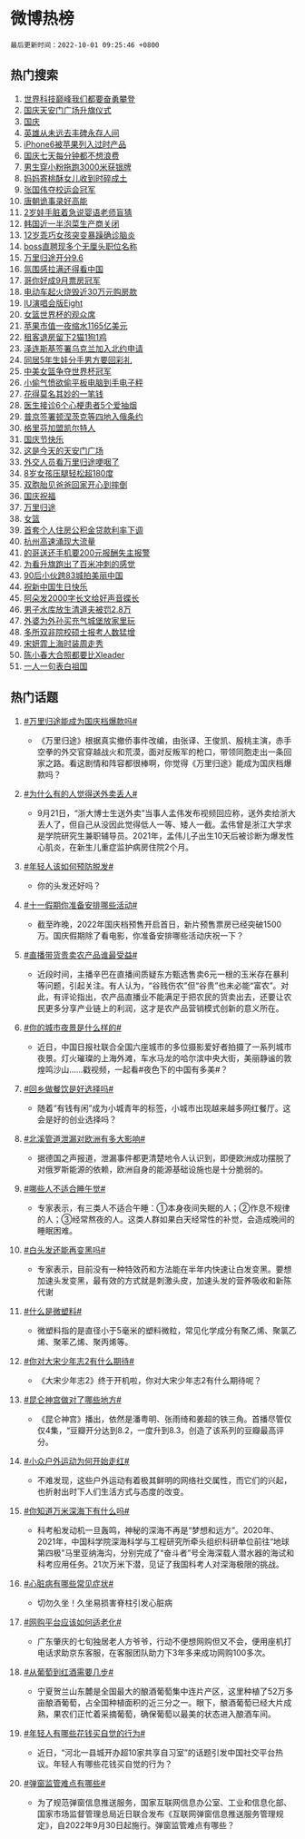 # 微博热榜

`最后更新时间：2022-10-01 09:25:46 +0800`

## 热门搜索

1. [世界科技巅峰我们都要奋勇攀登](https://m.weibo.cn/search?containerid=100103type%3D1%26t%3D10%26q%3D%23%E4%B8%96%E7%95%8C%E7%A7%91%E6%8A%80%E5%B7%85%E5%B3%B0%E6%88%91%E4%BB%AC%E9%83%BD%E8%A6%81%E5%A5%8B%E5%8B%87%E6%94%80%E7%99%BB%23&stream_entry_id=51&isnewpage=1&extparam=seat%3D1%26filter_type%3Drealtimehot%26pos%3D0%26cate%3D10103%26dgr%3D0%26c_type%3D51%26display_time%3D1664587544%26pre_seqid%3D166458754493702271627&luicode=10000011&lfid=106003type%253D25%2526t%253D3%2526disable_hot%253D1%2526filter_type%253Drealtimehot)
1. [国庆天安门广场升旗仪式](https://m.weibo.cn/search?containerid=100103type%3D1%26t%3D10%26q%3D%23%E5%9B%BD%E5%BA%86%E5%A4%A9%E5%AE%89%E9%97%A8%E5%B9%BF%E5%9C%BA%E5%8D%87%E6%97%97%E4%BB%AA%E5%BC%8F%23&stream_entry_id=31&isnewpage=1&extparam=seat%3D1%26filter_type%3Drealtimehot%26c_type%3D31%26cate%3D0%26flag%3D16%26band_rank%3D1%26dgr%3D0%26pos%3D0%26q%3D%2523%25E5%259B%25BD%25E5%25BA%2586%25E5%25A4%25A9%25E5%25AE%2589%25E9%2597%25A8%25E5%25B9%25BF%25E5%259C%25BA%25E5%258D%2587%25E6%2597%2597%25E4%25BB%25AA%25E5%25BC%258F%2523%26realpos%3D1%26lcate%3D5001%26display_time%3D1664587544%26pre_seqid%3D166458754493702271627&luicode=10000011&lfid=106003type%253D25%2526t%253D3%2526disable_hot%253D1%2526filter_type%253Drealtimehot)
1. [国庆](https://m.weibo.cn/search?containerid=100103type%3D1%26t%3D10%26q%3D%23%E5%9B%BD%E5%BA%86%23&stream_entry_id=31&isnewpage=1&extparam=seat%3D1%26filter_type%3Drealtimehot%26c_type%3D31%26cate%3D0%26flag%3D16%26band_rank%3D2%26dgr%3D0%26pos%3D1%26q%3D%2523%25E5%259B%25BD%25E5%25BA%2586%2523%26realpos%3D2%26lcate%3D5001%26display_time%3D1664587544%26pre_seqid%3D166458754493702271627&luicode=10000011&lfid=106003type%253D25%2526t%253D3%2526disable_hot%253D1%2526filter_type%253Drealtimehot)
1. [英雄从未远去丰碑永存人间](https://m.weibo.cn/search?containerid=100103type%3D1%26t%3D10%26q%3D%23%E8%8B%B1%E9%9B%84%E4%BB%8E%E6%9C%AA%E8%BF%9C%E5%8E%BB%E4%B8%B0%E7%A2%91%E6%B0%B8%E5%AD%98%E4%BA%BA%E9%97%B4%23&stream_entry_id=31&isnewpage=1&extparam=seat%3D1%26filter_type%3Drealtimehot%26c_type%3D31%26cate%3D0%26flag%3D0%26band_rank%3D3%26dgr%3D0%26pos%3D2%26q%3D%2523%25E8%258B%25B1%25E9%259B%2584%25E4%25BB%258E%25E6%259C%25AA%25E8%25BF%259C%25E5%258E%25BB%25E4%25B8%25B0%25E7%25A2%2591%25E6%25B0%25B8%25E5%25AD%2598%25E4%25BA%25BA%25E9%2597%25B4%2523%26realpos%3D3%26lcate%3D5001%26display_time%3D1664587544%26pre_seqid%3D166458754493702271627&luicode=10000011&lfid=106003type%253D25%2526t%253D3%2526disable_hot%253D1%2526filter_type%253Drealtimehot)
1. [iPhone6被苹果列入过时产品](https://m.weibo.cn/search?containerid=100103type%3D1%26t%3D10%26q%3D%23iPhone6%E8%A2%AB%E8%8B%B9%E6%9E%9C%E5%88%97%E5%85%A5%E8%BF%87%E6%97%B6%E4%BA%A7%E5%93%81%23&stream_entry_id=31&isnewpage=1&extparam=seat%3D1%26filter_type%3Drealtimehot%26c_type%3D31%26cate%3D0%26flag%3D1%26band_rank%3D4%26dgr%3D0%26pos%3D3%26q%3D%2523iPhone6%25E8%25A2%25AB%25E8%258B%25B9%25E6%259E%259C%25E5%2588%2597%25E5%2585%25A5%25E8%25BF%2587%25E6%2597%25B6%25E4%25BA%25A7%25E5%2593%2581%2523%26realpos%3D4%26lcate%3D5001%26display_time%3D1664587544%26pre_seqid%3D166458754493702271627&luicode=10000011&lfid=106003type%253D25%2526t%253D3%2526disable_hot%253D1%2526filter_type%253Drealtimehot)
1. [国庆七天每分钟都不想浪费](https://m.weibo.cn/search?containerid=100103type%3D1%26t%3D10%26q%3D%23%E5%9B%BD%E5%BA%86%E4%B8%83%E5%A4%A9%E6%AF%8F%E5%88%86%E9%92%9F%E9%83%BD%E4%B8%8D%E6%83%B3%E6%B5%AA%E8%B4%B9%23&stream_entry_id=31&isnewpage=1&extparam=seat%3D1%26filter_type%3Drealtimehot%26c_type%3D31%26cate%3D0%26flag%3D2%26band_rank%3D5%26dgr%3D0%26pos%3D4%26q%3D%2523%25E5%259B%25BD%25E5%25BA%2586%25E4%25B8%2583%25E5%25A4%25A9%25E6%25AF%258F%25E5%2588%2586%25E9%2592%259F%25E9%2583%25BD%25E4%25B8%258D%25E6%2583%25B3%25E6%25B5%25AA%25E8%25B4%25B9%2523%26realpos%3D5%26lcate%3D5001%26display_time%3D1664587544%26pre_seqid%3D166458754493702271627&luicode=10000011&lfid=106003type%253D25%2526t%253D3%2526disable_hot%253D1%2526filter_type%253Drealtimehot)
1. [男生穿小粉拖跑3000米获银牌](https://m.weibo.cn/search?containerid=100103type%3D1%26t%3D10%26q%3D%23%E7%94%B7%E7%94%9F%E7%A9%BF%E5%B0%8F%E7%B2%89%E6%8B%96%E8%B7%913000%E7%B1%B3%E8%8E%B7%E9%93%B6%E7%89%8C%23&stream_entry_id=31&isnewpage=1&extparam=seat%3D1%26filter_type%3Drealtimehot%26c_type%3D31%26cate%3D0%26flag%3D1%26band_rank%3D6%26dgr%3D0%26pos%3D5%26q%3D%2523%25E7%2594%25B7%25E7%2594%259F%25E7%25A9%25BF%25E5%25B0%258F%25E7%25B2%2589%25E6%258B%2596%25E8%25B7%25913000%25E7%25B1%25B3%25E8%258E%25B7%25E9%2593%25B6%25E7%2589%258C%2523%26realpos%3D6%26lcate%3D5001%26display_time%3D1664587544%26pre_seqid%3D166458754493702271627&luicode=10000011&lfid=106003type%253D25%2526t%253D3%2526disable_hot%253D1%2526filter_type%253Drealtimehot)
1. [妈妈寄桃酥女儿收到时碎成土](https://m.weibo.cn/search?containerid=100103type%3D1%26t%3D10%26q%3D%23%E5%A6%88%E5%A6%88%E5%AF%84%E6%A1%83%E9%85%A5%E5%A5%B3%E5%84%BF%E6%94%B6%E5%88%B0%E6%97%B6%E7%A2%8E%E6%88%90%E5%9C%9F%23&stream_entry_id=31&isnewpage=1&extparam=seat%3D1%26filter_type%3Drealtimehot%26c_type%3D31%26cate%3D0%26flag%3D0%26band_rank%3D7%26dgr%3D0%26pos%3D6%26q%3D%2523%25E5%25A6%2588%25E5%25A6%2588%25E5%25AF%2584%25E6%25A1%2583%25E9%2585%25A5%25E5%25A5%25B3%25E5%2584%25BF%25E6%2594%25B6%25E5%2588%25B0%25E6%2597%25B6%25E7%25A2%258E%25E6%2588%2590%25E5%259C%259F%2523%26realpos%3D7%26lcate%3D5001%26display_time%3D1664587544%26pre_seqid%3D166458754493702271627&luicode=10000011&lfid=106003type%253D25%2526t%253D3%2526disable_hot%253D1%2526filter_type%253Drealtimehot)
1. [张国伟夺校运会冠军](https://m.weibo.cn/search?containerid=100103type%3D1%26t%3D10%26q%3D%23%E5%BC%A0%E5%9B%BD%E4%BC%9F%E5%A4%BA%E6%A0%A1%E8%BF%90%E4%BC%9A%E5%86%A0%E5%86%9B%23&stream_entry_id=31&isnewpage=1&extparam=seat%3D1%26filter_type%3Drealtimehot%26c_type%3D31%26cate%3D0%26flag%3D0%26band_rank%3D8%26dgr%3D0%26pos%3D7%26q%3D%2523%25E5%25BC%25A0%25E5%259B%25BD%25E4%25BC%259F%25E5%25A4%25BA%25E6%25A0%25A1%25E8%25BF%2590%25E4%25BC%259A%25E5%2586%25A0%25E5%2586%259B%2523%26realpos%3D8%26lcate%3D5001%26display_time%3D1664587544%26pre_seqid%3D166458754493702271627&luicode=10000011&lfid=106003type%253D25%2526t%253D3%2526disable_hot%253D1%2526filter_type%253Drealtimehot)
1. [唐朝诡事录好高能](https://m.weibo.cn/search?containerid=100103type%3D1%26t%3D10%26q%3D%23%E5%94%90%E6%9C%9D%E8%AF%A1%E4%BA%8B%E5%BD%95%E5%A5%BD%E9%AB%98%E8%83%BD%23&stream_entry_id=31&isnewpage=1&extparam=seat%3D1%26filter_type%3Drealtimehot%26c_type%3D31%26cate%3D0%26flag%3D0%26band_rank%3D9%26dgr%3D0%26pos%3D8%26q%3D%2523%25E5%2594%2590%25E6%259C%259D%25E8%25AF%25A1%25E4%25BA%258B%25E5%25BD%2595%25E5%25A5%25BD%25E9%25AB%2598%25E8%2583%25BD%2523%26realpos%3D9%26lcate%3D5001%26display_time%3D1664587544%26pre_seqid%3D166458754493702271627&luicode=10000011&lfid=106003type%253D25%2526t%253D3%2526disable_hot%253D1%2526filter_type%253Drealtimehot)
1. [2岁娃手脏着急说婴语老师盲猜](https://m.weibo.cn/search?containerid=100103type%3D1%26t%3D10%26q%3D%232%E5%B2%81%E5%A8%83%E6%89%8B%E8%84%8F%E7%9D%80%E6%80%A5%E8%AF%B4%E5%A9%B4%E8%AF%AD%E8%80%81%E5%B8%88%E7%9B%B2%E7%8C%9C%23&stream_entry_id=31&isnewpage=1&extparam=seat%3D1%26filter_type%3Drealtimehot%26c_type%3D31%26cate%3D0%26flag%3D0%26band_rank%3D10%26dgr%3D0%26pos%3D9%26q%3D%25232%25E5%25B2%2581%25E5%25A8%2583%25E6%2589%258B%25E8%2584%258F%25E7%259D%2580%25E6%2580%25A5%25E8%25AF%25B4%25E5%25A9%25B4%25E8%25AF%25AD%25E8%2580%2581%25E5%25B8%2588%25E7%259B%25B2%25E7%258C%259C%2523%26realpos%3D10%26lcate%3D5001%26display_time%3D1664587544%26pre_seqid%3D166458754493702271627&luicode=10000011&lfid=106003type%253D25%2526t%253D3%2526disable_hot%253D1%2526filter_type%253Drealtimehot)
1. [韩国近一半泡菜生产商关闭](https://m.weibo.cn/search?containerid=100103type%3D1%26t%3D10%26q%3D%23%E9%9F%A9%E5%9B%BD%E8%BF%91%E4%B8%80%E5%8D%8A%E6%B3%A1%E8%8F%9C%E7%94%9F%E4%BA%A7%E5%95%86%E5%85%B3%E9%97%AD%23&stream_entry_id=31&isnewpage=1&extparam=seat%3D1%26filter_type%3Drealtimehot%26c_type%3D31%26cate%3D0%26flag%3D1%26band_rank%3D11%26dgr%3D0%26pos%3D10%26q%3D%2523%25E9%259F%25A9%25E5%259B%25BD%25E8%25BF%2591%25E4%25B8%2580%25E5%258D%258A%25E6%25B3%25A1%25E8%258F%259C%25E7%2594%259F%25E4%25BA%25A7%25E5%2595%2586%25E5%2585%25B3%25E9%2597%25AD%2523%26realpos%3D11%26lcate%3D5001%26display_time%3D1664587544%26pre_seqid%3D166458754493702271627&luicode=10000011&lfid=106003type%253D25%2526t%253D3%2526disable_hot%253D1%2526filter_type%253Drealtimehot)
1. [12岁乖巧女孩突变暴躁确诊脑炎](https://m.weibo.cn/search?containerid=100103type%3D1%26t%3D10%26q%3D%2312%E5%B2%81%E4%B9%96%E5%B7%A7%E5%A5%B3%E5%AD%A9%E7%AA%81%E5%8F%98%E6%9A%B4%E8%BA%81%E7%A1%AE%E8%AF%8A%E8%84%91%E7%82%8E%23&stream_entry_id=31&isnewpage=1&extparam=seat%3D1%26filter_type%3Drealtimehot%26c_type%3D31%26cate%3D0%26flag%3D0%26band_rank%3D12%26dgr%3D0%26pos%3D11%26q%3D%252312%25E5%25B2%2581%25E4%25B9%2596%25E5%25B7%25A7%25E5%25A5%25B3%25E5%25AD%25A9%25E7%25AA%2581%25E5%258F%2598%25E6%259A%25B4%25E8%25BA%2581%25E7%25A1%25AE%25E8%25AF%258A%25E8%2584%2591%25E7%2582%258E%2523%26realpos%3D12%26lcate%3D5001%26display_time%3D1664587544%26pre_seqid%3D166458754493702271627&luicode=10000011&lfid=106003type%253D25%2526t%253D3%2526disable_hot%253D1%2526filter_type%253Drealtimehot)
1. [boss直聘现多个无厘头职位名称](https://m.weibo.cn/search?containerid=100103type%3D1%26t%3D10%26q%3D%23boss%E7%9B%B4%E8%81%98%E7%8E%B0%E5%A4%9A%E4%B8%AA%E6%97%A0%E5%8E%98%E5%A4%B4%E8%81%8C%E4%BD%8D%E5%90%8D%E7%A7%B0%23&stream_entry_id=31&isnewpage=1&extparam=seat%3D1%26filter_type%3Drealtimehot%26c_type%3D31%26cate%3D0%26flag%3D0%26band_rank%3D13%26dgr%3D0%26pos%3D12%26q%3D%2523boss%25E7%259B%25B4%25E8%2581%2598%25E7%258E%25B0%25E5%25A4%259A%25E4%25B8%25AA%25E6%2597%25A0%25E5%258E%2598%25E5%25A4%25B4%25E8%2581%258C%25E4%25BD%258D%25E5%2590%258D%25E7%25A7%25B0%2523%26realpos%3D13%26lcate%3D5001%26display_time%3D1664587544%26pre_seqid%3D166458754493702271627&luicode=10000011&lfid=106003type%253D25%2526t%253D3%2526disable_hot%253D1%2526filter_type%253Drealtimehot)
1. [万里归途开分9.6](https://m.weibo.cn/search?containerid=100103type%3D1%26t%3D10%26q%3D%23%E4%B8%87%E9%87%8C%E5%BD%92%E9%80%94%E5%BC%80%E5%88%869.6%23&stream_entry_id=31&isnewpage=1&extparam=seat%3D1%26filter_type%3Drealtimehot%26c_type%3D31%26cate%3D0%26flag%3D0%26band_rank%3D14%26dgr%3D0%26pos%3D13%26q%3D%2523%25E4%25B8%2587%25E9%2587%258C%25E5%25BD%2592%25E9%2580%2594%25E5%25BC%2580%25E5%2588%25869.6%2523%26realpos%3D14%26lcate%3D5001%26display_time%3D1664587544%26pre_seqid%3D166458754493702271627&luicode=10000011&lfid=106003type%253D25%2526t%253D3%2526disable_hot%253D1%2526filter_type%253Drealtimehot)
1. [氛围感拉满还得看中国](https://m.weibo.cn/search?containerid=100103type%3D1%26t%3D10%26q%3D%23%E6%B0%9B%E5%9B%B4%E6%84%9F%E6%8B%89%E6%BB%A1%E8%BF%98%E5%BE%97%E7%9C%8B%E4%B8%AD%E5%9B%BD%23&stream_entry_id=31&isnewpage=1&extparam=seat%3D1%26filter_type%3Drealtimehot%26c_type%3D31%26cate%3D0%26flag%3D1%26band_rank%3D15%26dgr%3D0%26pos%3D14%26q%3D%2523%25E6%25B0%259B%25E5%259B%25B4%25E6%2584%259F%25E6%258B%2589%25E6%25BB%25A1%25E8%25BF%2598%25E5%25BE%2597%25E7%259C%258B%25E4%25B8%25AD%25E5%259B%25BD%2523%26realpos%3D15%26lcate%3D5001%26display_time%3D1664587544%26pre_seqid%3D166458754493702271627&luicode=10000011&lfid=106003type%253D25%2526t%253D3%2526disable_hot%253D1%2526filter_type%253Drealtimehot)
1. [哥你好成9月票房冠军](https://m.weibo.cn/search?containerid=100103type%3D1%26t%3D10%26q%3D%23%E5%93%A5%E4%BD%A0%E5%A5%BD%E6%88%909%E6%9C%88%E7%A5%A8%E6%88%BF%E5%86%A0%E5%86%9B%23&stream_entry_id=31&isnewpage=1&extparam=seat%3D1%26filter_type%3Drealtimehot%26c_type%3D31%26cate%3D0%26flag%3D0%26band_rank%3D16%26dgr%3D0%26pos%3D15%26q%3D%2523%25E5%2593%25A5%25E4%25BD%25A0%25E5%25A5%25BD%25E6%2588%25909%25E6%259C%2588%25E7%25A5%25A8%25E6%2588%25BF%25E5%2586%25A0%25E5%2586%259B%2523%26realpos%3D16%26lcate%3D5001%26display_time%3D1664587544%26pre_seqid%3D166458754493702271627&luicode=10000011&lfid=106003type%253D25%2526t%253D3%2526disable_hot%253D1%2526filter_type%253Drealtimehot)
1. [电动车起火烧毁近30万元购房款](https://m.weibo.cn/search?containerid=100103type%3D1%26t%3D10%26q%3D%23%E7%94%B5%E5%8A%A8%E8%BD%A6%E8%B5%B7%E7%81%AB%E7%83%A7%E6%AF%81%E8%BF%9130%E4%B8%87%E5%85%83%E8%B4%AD%E6%88%BF%E6%AC%BE%23&stream_entry_id=31&isnewpage=1&extparam=seat%3D1%26filter_type%3Drealtimehot%26c_type%3D31%26cate%3D0%26flag%3D0%26band_rank%3D17%26dgr%3D0%26pos%3D16%26q%3D%2523%25E7%2594%25B5%25E5%258A%25A8%25E8%25BD%25A6%25E8%25B5%25B7%25E7%2581%25AB%25E7%2583%25A7%25E6%25AF%2581%25E8%25BF%259130%25E4%25B8%2587%25E5%2585%2583%25E8%25B4%25AD%25E6%2588%25BF%25E6%25AC%25BE%2523%26realpos%3D17%26lcate%3D5001%26display_time%3D1664587544%26pre_seqid%3D166458754493702271627&luicode=10000011&lfid=106003type%253D25%2526t%253D3%2526disable_hot%253D1%2526filter_type%253Drealtimehot)
1. [IU演唱会版Eight](https://m.weibo.cn/search?containerid=100103type%3D1%26t%3D10%26q%3D%23IU%E6%BC%94%E5%94%B1%E4%BC%9A%E7%89%88Eight%23&stream_entry_id=31&isnewpage=1&extparam=seat%3D1%26filter_type%3Drealtimehot%26c_type%3D31%26cate%3D0%26flag%3D1%26band_rank%3D18%26dgr%3D0%26pos%3D17%26q%3D%2523IU%25E6%25BC%2594%25E5%2594%25B1%25E4%25BC%259A%25E7%2589%2588Eight%2523%26realpos%3D18%26lcate%3D5001%26display_time%3D1664587544%26pre_seqid%3D166458754493702271627&luicode=10000011&lfid=106003type%253D25%2526t%253D3%2526disable_hot%253D1%2526filter_type%253Drealtimehot)
1. [女篮世界杯的观众席](https://m.weibo.cn/search?containerid=100103type%3D1%26t%3D10%26q%3D%23%E5%A5%B3%E7%AF%AE%E4%B8%96%E7%95%8C%E6%9D%AF%E7%9A%84%E8%A7%82%E4%BC%97%E5%B8%AD%23&stream_entry_id=31&isnewpage=1&extparam=seat%3D1%26filter_type%3Drealtimehot%26c_type%3D31%26cate%3D0%26flag%3D0%26band_rank%3D19%26dgr%3D0%26pos%3D18%26q%3D%2523%25E5%25A5%25B3%25E7%25AF%25AE%25E4%25B8%2596%25E7%2595%258C%25E6%259D%25AF%25E7%259A%2584%25E8%25A7%2582%25E4%25BC%2597%25E5%25B8%25AD%2523%26realpos%3D19%26lcate%3D5001%26display_time%3D1664587544%26pre_seqid%3D166458754493702271627&luicode=10000011&lfid=106003type%253D25%2526t%253D3%2526disable_hot%253D1%2526filter_type%253Drealtimehot)
1. [苹果市值一夜缩水1165亿美元](https://m.weibo.cn/search?containerid=100103type%3D1%26t%3D10%26q%3D%23%E8%8B%B9%E6%9E%9C%E5%B8%82%E5%80%BC%E4%B8%80%E5%A4%9C%E7%BC%A9%E6%B0%B41165%E4%BA%BF%E7%BE%8E%E5%85%83%23&stream_entry_id=31&isnewpage=1&extparam=seat%3D1%26filter_type%3Drealtimehot%26c_type%3D31%26cate%3D0%26flag%3D0%26band_rank%3D20%26dgr%3D0%26pos%3D19%26q%3D%2523%25E8%258B%25B9%25E6%259E%259C%25E5%25B8%2582%25E5%2580%25BC%25E4%25B8%2580%25E5%25A4%259C%25E7%25BC%25A9%25E6%25B0%25B41165%25E4%25BA%25BF%25E7%25BE%258E%25E5%2585%2583%2523%26realpos%3D20%26lcate%3D5001%26display_time%3D1664587544%26pre_seqid%3D166458754493702271627&luicode=10000011&lfid=106003type%253D25%2526t%253D3%2526disable_hot%253D1%2526filter_type%253Drealtimehot)
1. [租客退房留下2猫1狗1鸡](https://m.weibo.cn/search?containerid=100103type%3D1%26t%3D10%26q%3D%23%E7%A7%9F%E5%AE%A2%E9%80%80%E6%88%BF%E7%95%99%E4%B8%8B2%E7%8C%AB1%E7%8B%971%E9%B8%A1%23&stream_entry_id=31&isnewpage=1&extparam=seat%3D1%26filter_type%3Drealtimehot%26c_type%3D31%26cate%3D0%26flag%3D0%26band_rank%3D21%26dgr%3D0%26pos%3D20%26q%3D%2523%25E7%25A7%259F%25E5%25AE%25A2%25E9%2580%2580%25E6%2588%25BF%25E7%2595%2599%25E4%25B8%258B2%25E7%258C%25AB1%25E7%258B%25971%25E9%25B8%25A1%2523%26realpos%3D21%26lcate%3D5001%26display_time%3D1664587544%26pre_seqid%3D166458754493702271627&luicode=10000011&lfid=106003type%253D25%2526t%253D3%2526disable_hot%253D1%2526filter_type%253Drealtimehot)
1. [泽连斯基签署乌克兰加入北约申请](https://m.weibo.cn/search?containerid=100103type%3D1%26t%3D10%26q%3D%23%E6%B3%BD%E8%BF%9E%E6%96%AF%E5%9F%BA%E7%AD%BE%E7%BD%B2%E4%B9%8C%E5%85%8B%E5%85%B0%E5%8A%A0%E5%85%A5%E5%8C%97%E7%BA%A6%E7%94%B3%E8%AF%B7%23&stream_entry_id=31&isnewpage=1&extparam=seat%3D1%26filter_type%3Drealtimehot%26c_type%3D31%26cate%3D0%26flag%3D0%26band_rank%3D22%26dgr%3D0%26pos%3D21%26q%3D%2523%25E6%25B3%25BD%25E8%25BF%259E%25E6%2596%25AF%25E5%259F%25BA%25E7%25AD%25BE%25E7%25BD%25B2%25E4%25B9%258C%25E5%2585%258B%25E5%2585%25B0%25E5%258A%25A0%25E5%2585%25A5%25E5%258C%2597%25E7%25BA%25A6%25E7%2594%25B3%25E8%25AF%25B7%2523%26realpos%3D22%26lcate%3D5001%26display_time%3D1664587544%26pre_seqid%3D166458754493702271627&luicode=10000011&lfid=106003type%253D25%2526t%253D3%2526disable_hot%253D1%2526filter_type%253Drealtimehot)
1. [同居5年生娃分手男方要回彩礼](https://m.weibo.cn/search?containerid=100103type%3D1%26t%3D10%26q%3D%23%E5%90%8C%E5%B1%855%E5%B9%B4%E7%94%9F%E5%A8%83%E5%88%86%E6%89%8B%E7%94%B7%E6%96%B9%E8%A6%81%E5%9B%9E%E5%BD%A9%E7%A4%BC%23&stream_entry_id=31&isnewpage=1&extparam=seat%3D1%26filter_type%3Drealtimehot%26c_type%3D31%26cate%3D0%26flag%3D0%26band_rank%3D23%26dgr%3D0%26pos%3D22%26q%3D%2523%25E5%2590%258C%25E5%25B1%25855%25E5%25B9%25B4%25E7%2594%259F%25E5%25A8%2583%25E5%2588%2586%25E6%2589%258B%25E7%2594%25B7%25E6%2596%25B9%25E8%25A6%2581%25E5%259B%259E%25E5%25BD%25A9%25E7%25A4%25BC%2523%26realpos%3D23%26lcate%3D5001%26display_time%3D1664587544%26pre_seqid%3D166458754493702271627&luicode=10000011&lfid=106003type%253D25%2526t%253D3%2526disable_hot%253D1%2526filter_type%253Drealtimehot)
1. [中美女篮争夺世界杯冠军](https://m.weibo.cn/search?containerid=100103type%3D1%26t%3D10%26q%3D%23%E4%B8%AD%E7%BE%8E%E5%A5%B3%E7%AF%AE%E4%BA%89%E5%A4%BA%E4%B8%96%E7%95%8C%E6%9D%AF%E5%86%A0%E5%86%9B%23&stream_entry_id=31&isnewpage=1&extparam=seat%3D1%26filter_type%3Drealtimehot%26c_type%3D31%26cate%3D0%26flag%3D0%26band_rank%3D24%26dgr%3D0%26pos%3D23%26q%3D%2523%25E4%25B8%25AD%25E7%25BE%258E%25E5%25A5%25B3%25E7%25AF%25AE%25E4%25BA%2589%25E5%25A4%25BA%25E4%25B8%2596%25E7%2595%258C%25E6%259D%25AF%25E5%2586%25A0%25E5%2586%259B%2523%26realpos%3D24%26lcate%3D5001%26display_time%3D1664587544%26pre_seqid%3D166458754493702271627&luicode=10000011&lfid=106003type%253D25%2526t%253D3%2526disable_hot%253D1%2526filter_type%253Drealtimehot)
1. [小偷气愤欲偷平板电脑到手电子秤](https://m.weibo.cn/search?containerid=100103type%3D1%26t%3D10%26q%3D%23%E5%B0%8F%E5%81%B7%E6%B0%94%E6%84%A4%E6%AC%B2%E5%81%B7%E5%B9%B3%E6%9D%BF%E7%94%B5%E8%84%91%E5%88%B0%E6%89%8B%E7%94%B5%E5%AD%90%E7%A7%A4%23&stream_entry_id=31&isnewpage=1&extparam=seat%3D1%26filter_type%3Drealtimehot%26c_type%3D31%26cate%3D0%26flag%3D0%26band_rank%3D25%26dgr%3D0%26pos%3D24%26q%3D%2523%25E5%25B0%258F%25E5%2581%25B7%25E6%25B0%2594%25E6%2584%25A4%25E6%25AC%25B2%25E5%2581%25B7%25E5%25B9%25B3%25E6%259D%25BF%25E7%2594%25B5%25E8%2584%2591%25E5%2588%25B0%25E6%2589%258B%25E7%2594%25B5%25E5%25AD%2590%25E7%25A7%25A4%2523%26realpos%3D25%26lcate%3D5001%26display_time%3D1664587544%26pre_seqid%3D166458754493702271627&luicode=10000011&lfid=106003type%253D25%2526t%253D3%2526disable_hot%253D1%2526filter_type%253Drealtimehot)
1. [花得莫名其妙的一笔钱](https://m.weibo.cn/search?containerid=100103type%3D1%26t%3D10%26q%3D%23%E8%8A%B1%E5%BE%97%E8%8E%AB%E5%90%8D%E5%85%B6%E5%A6%99%E7%9A%84%E4%B8%80%E7%AC%94%E9%92%B1%23&stream_entry_id=31&isnewpage=1&extparam=seat%3D1%26filter_type%3Drealtimehot%26c_type%3D31%26cate%3D0%26flag%3D0%26band_rank%3D26%26dgr%3D0%26pos%3D25%26q%3D%2523%25E8%258A%25B1%25E5%25BE%2597%25E8%258E%25AB%25E5%2590%258D%25E5%2585%25B6%25E5%25A6%2599%25E7%259A%2584%25E4%25B8%2580%25E7%25AC%2594%25E9%2592%25B1%2523%26realpos%3D26%26lcate%3D5001%26display_time%3D1664587544%26pre_seqid%3D166458754493702271627&luicode=10000011&lfid=106003type%253D25%2526t%253D3%2526disable_hot%253D1%2526filter_type%253Drealtimehot)
1. [医生接诊6个心梗患者5个爱抽烟](https://m.weibo.cn/search?containerid=100103type%3D1%26t%3D10%26q%3D%23%E5%8C%BB%E7%94%9F%E6%8E%A5%E8%AF%8A6%E4%B8%AA%E5%BF%83%E6%A2%97%E6%82%A3%E8%80%855%E4%B8%AA%E7%88%B1%E6%8A%BD%E7%83%9F%23&stream_entry_id=31&isnewpage=1&extparam=seat%3D1%26filter_type%3Drealtimehot%26c_type%3D31%26cate%3D0%26flag%3D0%26band_rank%3D27%26dgr%3D0%26pos%3D26%26q%3D%2523%25E5%258C%25BB%25E7%2594%259F%25E6%258E%25A5%25E8%25AF%258A6%25E4%25B8%25AA%25E5%25BF%2583%25E6%25A2%2597%25E6%2582%25A3%25E8%2580%25855%25E4%25B8%25AA%25E7%2588%25B1%25E6%258A%25BD%25E7%2583%259F%2523%26realpos%3D27%26lcate%3D5001%26display_time%3D1664587544%26pre_seqid%3D166458754493702271627&luicode=10000011&lfid=106003type%253D25%2526t%253D3%2526disable_hot%253D1%2526filter_type%253Drealtimehot)
1. [普京签署顿涅茨克等四地入俄条约](https://m.weibo.cn/search?containerid=100103type%3D1%26t%3D10%26q%3D%23%E6%99%AE%E4%BA%AC%E7%AD%BE%E7%BD%B2%E9%A1%BF%E6%B6%85%E8%8C%A8%E5%85%8B%E7%AD%89%E5%9B%9B%E5%9C%B0%E5%85%A5%E4%BF%84%E6%9D%A1%E7%BA%A6%23&stream_entry_id=31&isnewpage=1&extparam=seat%3D1%26filter_type%3Drealtimehot%26c_type%3D31%26cate%3D0%26flag%3D0%26band_rank%3D28%26dgr%3D0%26pos%3D27%26q%3D%2523%25E6%2599%25AE%25E4%25BA%25AC%25E7%25AD%25BE%25E7%25BD%25B2%25E9%25A1%25BF%25E6%25B6%2585%25E8%258C%25A8%25E5%2585%258B%25E7%25AD%2589%25E5%259B%259B%25E5%259C%25B0%25E5%2585%25A5%25E4%25BF%2584%25E6%259D%25A1%25E7%25BA%25A6%2523%26realpos%3D28%26lcate%3D5001%26display_time%3D1664587544%26pre_seqid%3D166458754493702271627&luicode=10000011&lfid=106003type%253D25%2526t%253D3%2526disable_hot%253D1%2526filter_type%253Drealtimehot)
1. [格里芬加盟凯尔特人](https://m.weibo.cn/search?containerid=100103type%3D1%26t%3D10%26q%3D%23%E6%A0%BC%E9%87%8C%E8%8A%AC%E5%8A%A0%E7%9B%9F%E5%87%AF%E5%B0%94%E7%89%B9%E4%BA%BA%23&stream_entry_id=31&isnewpage=1&extparam=seat%3D1%26filter_type%3Drealtimehot%26c_type%3D31%26cate%3D0%26flag%3D1%26band_rank%3D29%26dgr%3D0%26pos%3D28%26q%3D%2523%25E6%25A0%25BC%25E9%2587%258C%25E8%258A%25AC%25E5%258A%25A0%25E7%259B%259F%25E5%2587%25AF%25E5%25B0%2594%25E7%2589%25B9%25E4%25BA%25BA%2523%26realpos%3D29%26lcate%3D5001%26display_time%3D1664587544%26pre_seqid%3D166458754493702271627&luicode=10000011&lfid=106003type%253D25%2526t%253D3%2526disable_hot%253D1%2526filter_type%253Drealtimehot)
1. [国庆节快乐](https://m.weibo.cn/search?containerid=100103type%3D1%26t%3D10%26q%3D%23%E5%9B%BD%E5%BA%86%E8%8A%82%E5%BF%AB%E4%B9%90%23&stream_entry_id=31&isnewpage=1&extparam=seat%3D1%26filter_type%3Drealtimehot%26c_type%3D31%26cate%3D0%26flag%3D1%26band_rank%3D30%26dgr%3D0%26pos%3D29%26q%3D%2523%25E5%259B%25BD%25E5%25BA%2586%25E8%258A%2582%25E5%25BF%25AB%25E4%25B9%2590%2523%26realpos%3D30%26lcate%3D5001%26display_time%3D1664587544%26pre_seqid%3D166458754493702271627&luicode=10000011&lfid=106003type%253D25%2526t%253D3%2526disable_hot%253D1%2526filter_type%253Drealtimehot)
1. [这是今天的天安门广场](https://m.weibo.cn/search?containerid=100103type%3D1%26t%3D10%26q%3D%23%E8%BF%99%E6%98%AF%E4%BB%8A%E5%A4%A9%E7%9A%84%E5%A4%A9%E5%AE%89%E9%97%A8%E5%B9%BF%E5%9C%BA%23&stream_entry_id=31&isnewpage=1&extparam=seat%3D1%26filter_type%3Drealtimehot%26c_type%3D31%26cate%3D0%26flag%3D1%26band_rank%3D31%26dgr%3D0%26pos%3D30%26q%3D%2523%25E8%25BF%2599%25E6%2598%25AF%25E4%25BB%258A%25E5%25A4%25A9%25E7%259A%2584%25E5%25A4%25A9%25E5%25AE%2589%25E9%2597%25A8%25E5%25B9%25BF%25E5%259C%25BA%2523%26realpos%3D31%26lcate%3D5001%26display_time%3D1664587544%26pre_seqid%3D166458754493702271627&luicode=10000011&lfid=106003type%253D25%2526t%253D3%2526disable_hot%253D1%2526filter_type%253Drealtimehot)
1. [外交人员看万里归途哽咽了](https://m.weibo.cn/search?containerid=100103type%3D1%26t%3D10%26q%3D%23%E5%A4%96%E4%BA%A4%E4%BA%BA%E5%91%98%E7%9C%8B%E4%B8%87%E9%87%8C%E5%BD%92%E9%80%94%E5%93%BD%E5%92%BD%E4%BA%86%23&stream_entry_id=31&isnewpage=1&extparam=seat%3D1%26filter_type%3Drealtimehot%26c_type%3D31%26cate%3D0%26flag%3D0%26band_rank%3D32%26dgr%3D0%26pos%3D31%26q%3D%2523%25E5%25A4%2596%25E4%25BA%25A4%25E4%25BA%25BA%25E5%2591%2598%25E7%259C%258B%25E4%25B8%2587%25E9%2587%258C%25E5%25BD%2592%25E9%2580%2594%25E5%2593%25BD%25E5%2592%25BD%25E4%25BA%2586%2523%26realpos%3D32%26lcate%3D5001%26display_time%3D1664587544%26pre_seqid%3D166458754493702271627&luicode=10000011&lfid=106003type%253D25%2526t%253D3%2526disable_hot%253D1%2526filter_type%253Drealtimehot)
1. [8岁女孩压腿轻松超180度](https://m.weibo.cn/search?containerid=100103type%3D1%26t%3D10%26q%3D%238%E5%B2%81%E5%A5%B3%E5%AD%A9%E5%8E%8B%E8%85%BF%E8%BD%BB%E6%9D%BE%E8%B6%85180%E5%BA%A6%23&stream_entry_id=31&isnewpage=1&extparam=seat%3D1%26filter_type%3Drealtimehot%26c_type%3D31%26cate%3D0%26flag%3D0%26band_rank%3D33%26dgr%3D0%26pos%3D32%26q%3D%25238%25E5%25B2%2581%25E5%25A5%25B3%25E5%25AD%25A9%25E5%258E%258B%25E8%2585%25BF%25E8%25BD%25BB%25E6%259D%25BE%25E8%25B6%2585180%25E5%25BA%25A6%2523%26realpos%3D33%26lcate%3D5001%26display_time%3D1664587544%26pre_seqid%3D166458754493702271627&luicode=10000011&lfid=106003type%253D25%2526t%253D3%2526disable_hot%253D1%2526filter_type%253Drealtimehot)
1. [双胞胎见爸爸回家开心到摔倒](https://m.weibo.cn/search?containerid=100103type%3D1%26t%3D10%26q%3D%23%E5%8F%8C%E8%83%9E%E8%83%8E%E8%A7%81%E7%88%B8%E7%88%B8%E5%9B%9E%E5%AE%B6%E5%BC%80%E5%BF%83%E5%88%B0%E6%91%94%E5%80%92%23&stream_entry_id=31&isnewpage=1&extparam=seat%3D1%26filter_type%3Drealtimehot%26c_type%3D31%26cate%3D0%26flag%3D0%26band_rank%3D34%26dgr%3D0%26pos%3D33%26q%3D%2523%25E5%258F%258C%25E8%2583%259E%25E8%2583%258E%25E8%25A7%2581%25E7%2588%25B8%25E7%2588%25B8%25E5%259B%259E%25E5%25AE%25B6%25E5%25BC%2580%25E5%25BF%2583%25E5%2588%25B0%25E6%2591%2594%25E5%2580%2592%2523%26realpos%3D34%26lcate%3D5001%26display_time%3D1664587544%26pre_seqid%3D166458754493702271627&luicode=10000011&lfid=106003type%253D25%2526t%253D3%2526disable_hot%253D1%2526filter_type%253Drealtimehot)
1. [国庆祝福](https://m.weibo.cn/search?containerid=100103type%3D1%26t%3D10%26q%3D%E5%9B%BD%E5%BA%86%E7%A5%9D%E7%A6%8F&stream_entry_id=31&isnewpage=1&extparam=seat%3D1%26filter_type%3Drealtimehot%26c_type%3D31%26cate%3D0%26flag%3D1%26band_rank%3D35%26dgr%3D0%26pos%3D34%26q%3D%25E5%259B%25BD%25E5%25BA%2586%25E7%25A5%259D%25E7%25A6%258F%26realpos%3D35%26lcate%3D5001%26display_time%3D1664587544%26pre_seqid%3D166458754493702271627&luicode=10000011&lfid=106003type%253D25%2526t%253D3%2526disable_hot%253D1%2526filter_type%253Drealtimehot)
1. [万里归途](https://m.weibo.cn/search?containerid=100103type%3D1%26t%3D10%26q%3D%E4%B8%87%E9%87%8C%E5%BD%92%E9%80%94&stream_entry_id=31&isnewpage=1&extparam=seat%3D1%26filter_type%3Drealtimehot%26c_type%3D31%26cate%3D0%26flag%3D0%26band_rank%3D36%26dgr%3D0%26pos%3D35%26q%3D%25E4%25B8%2587%25E9%2587%258C%25E5%25BD%2592%25E9%2580%2594%26realpos%3D36%26lcate%3D5001%26display_time%3D1664587544%26pre_seqid%3D166458754493702271627&luicode=10000011&lfid=106003type%253D25%2526t%253D3%2526disable_hot%253D1%2526filter_type%253Drealtimehot)
1. [女篮](https://m.weibo.cn/search?containerid=100103type%3D1%26t%3D10%26q%3D%E5%A5%B3%E7%AF%AE&stream_entry_id=31&isnewpage=1&extparam=seat%3D1%26filter_type%3Drealtimehot%26c_type%3D31%26cate%3D0%26flag%3D0%26band_rank%3D37%26dgr%3D0%26pos%3D36%26q%3D%25E5%25A5%25B3%25E7%25AF%25AE%26realpos%3D37%26lcate%3D5001%26display_time%3D1664587544%26pre_seqid%3D166458754493702271627&luicode=10000011&lfid=106003type%253D25%2526t%253D3%2526disable_hot%253D1%2526filter_type%253Drealtimehot)
1. [首套个人住房公积金贷款利率下调](https://m.weibo.cn/search?containerid=100103type%3D1%26t%3D10%26q%3D%23%E9%A6%96%E5%A5%97%E4%B8%AA%E4%BA%BA%E4%BD%8F%E6%88%BF%E5%85%AC%E7%A7%AF%E9%87%91%E8%B4%B7%E6%AC%BE%E5%88%A9%E7%8E%87%E4%B8%8B%E8%B0%83%23&stream_entry_id=31&isnewpage=1&extparam=seat%3D1%26filter_type%3Drealtimehot%26c_type%3D31%26cate%3D0%26flag%3D0%26band_rank%3D38%26dgr%3D0%26pos%3D37%26q%3D%2523%25E9%25A6%2596%25E5%25A5%2597%25E4%25B8%25AA%25E4%25BA%25BA%25E4%25BD%258F%25E6%2588%25BF%25E5%2585%25AC%25E7%25A7%25AF%25E9%2587%2591%25E8%25B4%25B7%25E6%25AC%25BE%25E5%2588%25A9%25E7%258E%2587%25E4%25B8%258B%25E8%25B0%2583%2523%26realpos%3D38%26lcate%3D5001%26display_time%3D1664587544%26pre_seqid%3D166458754493702271627&luicode=10000011&lfid=106003type%253D25%2526t%253D3%2526disable_hot%253D1%2526filter_type%253Drealtimehot)
1. [杭州高速涌现大流量](https://m.weibo.cn/search?containerid=100103type%3D1%26t%3D10%26q%3D%23%E6%9D%AD%E5%B7%9E%E9%AB%98%E9%80%9F%E6%B6%8C%E7%8E%B0%E5%A4%A7%E6%B5%81%E9%87%8F%23&stream_entry_id=31&isnewpage=1&extparam=seat%3D1%26filter_type%3Drealtimehot%26c_type%3D31%26cate%3D0%26flag%3D0%26band_rank%3D39%26dgr%3D0%26pos%3D38%26q%3D%2523%25E6%259D%25AD%25E5%25B7%259E%25E9%25AB%2598%25E9%2580%259F%25E6%25B6%258C%25E7%258E%25B0%25E5%25A4%25A7%25E6%25B5%2581%25E9%2587%258F%2523%26realpos%3D39%26lcate%3D5001%26display_time%3D1664587544%26pre_seqid%3D166458754493702271627&luicode=10000011&lfid=106003type%253D25%2526t%253D3%2526disable_hot%253D1%2526filter_type%253Drealtimehot)
1. [的哥送还手机要200元报酬失主报警](https://m.weibo.cn/search?containerid=100103type%3D1%26t%3D10%26q%3D%23%E7%9A%84%E5%93%A5%E9%80%81%E8%BF%98%E6%89%8B%E6%9C%BA%E8%A6%81200%E5%85%83%E6%8A%A5%E9%85%AC%E5%A4%B1%E4%B8%BB%E6%8A%A5%E8%AD%A6%23&stream_entry_id=31&isnewpage=1&extparam=seat%3D1%26filter_type%3Drealtimehot%26c_type%3D31%26cate%3D0%26flag%3D0%26band_rank%3D40%26dgr%3D0%26pos%3D39%26q%3D%2523%25E7%259A%2584%25E5%2593%25A5%25E9%2580%2581%25E8%25BF%2598%25E6%2589%258B%25E6%259C%25BA%25E8%25A6%2581200%25E5%2585%2583%25E6%258A%25A5%25E9%2585%25AC%25E5%25A4%25B1%25E4%25B8%25BB%25E6%258A%25A5%25E8%25AD%25A6%2523%26realpos%3D40%26lcate%3D5001%26display_time%3D1664587544%26pre_seqid%3D166458754493702271627&luicode=10000011&lfid=106003type%253D25%2526t%253D3%2526disable_hot%253D1%2526filter_type%253Drealtimehot)
1. [为看升旗跑出了百米冲刺的感觉](https://m.weibo.cn/search?containerid=100103type%3D1%26t%3D10%26q%3D%23%E4%B8%BA%E7%9C%8B%E5%8D%87%E6%97%97%E8%B7%91%E5%87%BA%E4%BA%86%E7%99%BE%E7%B1%B3%E5%86%B2%E5%88%BA%E7%9A%84%E6%84%9F%E8%A7%89%23&stream_entry_id=31&isnewpage=1&extparam=seat%3D1%26filter_type%3Drealtimehot%26c_type%3D31%26cate%3D0%26flag%3D1%26band_rank%3D41%26dgr%3D0%26pos%3D40%26q%3D%2523%25E4%25B8%25BA%25E7%259C%258B%25E5%258D%2587%25E6%2597%2597%25E8%25B7%2591%25E5%2587%25BA%25E4%25BA%2586%25E7%2599%25BE%25E7%25B1%25B3%25E5%2586%25B2%25E5%2588%25BA%25E7%259A%2584%25E6%2584%259F%25E8%25A7%2589%2523%26realpos%3D41%26lcate%3D5001%26display_time%3D1664587544%26pre_seqid%3D166458754493702271627&luicode=10000011&lfid=106003type%253D25%2526t%253D3%2526disable_hot%253D1%2526filter_type%253Drealtimehot)
1. [90后小伙跨83城拍美丽中国](https://m.weibo.cn/search?containerid=100103type%3D1%26t%3D10%26q%3D%2390%E5%90%8E%E5%B0%8F%E4%BC%99%E8%B7%A883%E5%9F%8E%E6%8B%8D%E7%BE%8E%E4%B8%BD%E4%B8%AD%E5%9B%BD%23&stream_entry_id=31&isnewpage=1&extparam=seat%3D1%26filter_type%3Drealtimehot%26c_type%3D31%26cate%3D0%26flag%3D1%26band_rank%3D42%26dgr%3D0%26pos%3D41%26q%3D%252390%25E5%2590%258E%25E5%25B0%258F%25E4%25BC%2599%25E8%25B7%25A883%25E5%259F%258E%25E6%258B%258D%25E7%25BE%258E%25E4%25B8%25BD%25E4%25B8%25AD%25E5%259B%25BD%2523%26realpos%3D42%26lcate%3D5001%26display_time%3D1664587544%26pre_seqid%3D166458754493702271627&luicode=10000011&lfid=106003type%253D25%2526t%253D3%2526disable_hot%253D1%2526filter_type%253Drealtimehot)
1. [祝新中国生日快乐](https://m.weibo.cn/search?containerid=100103type%3D1%26t%3D10%26q%3D%23%E7%A5%9D%E6%96%B0%E4%B8%AD%E5%9B%BD%E7%94%9F%E6%97%A5%E5%BF%AB%E4%B9%90%23&stream_entry_id=31&isnewpage=1&extparam=seat%3D1%26filter_type%3Drealtimehot%26c_type%3D31%26cate%3D0%26flag%3D0%26band_rank%3D43%26dgr%3D0%26pos%3D42%26q%3D%2523%25E7%25A5%259D%25E6%2596%25B0%25E4%25B8%25AD%25E5%259B%25BD%25E7%2594%259F%25E6%2597%25A5%25E5%25BF%25AB%25E4%25B9%2590%2523%26realpos%3D43%26lcate%3D5001%26display_time%3D1664587544%26pre_seqid%3D166458754493702271627&luicode=10000011&lfid=106003type%253D25%2526t%253D3%2526disable_hot%253D1%2526filter_type%253Drealtimehot)
1. [阿朵发2000字长文给好声音蝶长](https://m.weibo.cn/search?containerid=100103type%3D1%26t%3D10%26q%3D%23%E9%98%BF%E6%9C%B5%E5%8F%912000%E5%AD%97%E9%95%BF%E6%96%87%E7%BB%99%E5%A5%BD%E5%A3%B0%E9%9F%B3%E8%9D%B6%E9%95%BF%23&stream_entry_id=31&isnewpage=1&extparam=seat%3D1%26filter_type%3Drealtimehot%26c_type%3D31%26cate%3D0%26flag%3D0%26band_rank%3D44%26dgr%3D0%26pos%3D43%26q%3D%2523%25E9%2598%25BF%25E6%259C%25B5%25E5%258F%25912000%25E5%25AD%2597%25E9%2595%25BF%25E6%2596%2587%25E7%25BB%2599%25E5%25A5%25BD%25E5%25A3%25B0%25E9%259F%25B3%25E8%259D%25B6%25E9%2595%25BF%2523%26realpos%3D44%26lcate%3D5001%26display_time%3D1664587544%26pre_seqid%3D166458754493702271627&luicode=10000011&lfid=106003type%253D25%2526t%253D3%2526disable_hot%253D1%2526filter_type%253Drealtimehot)
1. [男子水库放生清道夫被罚2.8万](https://m.weibo.cn/search?containerid=100103type%3D1%26t%3D10%26q%3D%23%E7%94%B7%E5%AD%90%E6%B0%B4%E5%BA%93%E6%94%BE%E7%94%9F%E6%B8%85%E9%81%93%E5%A4%AB%E8%A2%AB%E7%BD%9A2.8%E4%B8%87%23&stream_entry_id=31&isnewpage=1&extparam=seat%3D1%26filter_type%3Drealtimehot%26c_type%3D31%26cate%3D0%26flag%3D0%26band_rank%3D45%26dgr%3D0%26pos%3D44%26q%3D%2523%25E7%2594%25B7%25E5%25AD%2590%25E6%25B0%25B4%25E5%25BA%2593%25E6%2594%25BE%25E7%2594%259F%25E6%25B8%2585%25E9%2581%2593%25E5%25A4%25AB%25E8%25A2%25AB%25E7%25BD%259A2.8%25E4%25B8%2587%2523%26realpos%3D45%26lcate%3D5001%26display_time%3D1664587544%26pre_seqid%3D166458754493702271627&luicode=10000011&lfid=106003type%253D25%2526t%253D3%2526disable_hot%253D1%2526filter_type%253Drealtimehot)
1. [外婆为外孙买充气城堡放家里玩](https://m.weibo.cn/search?containerid=100103type%3D1%26t%3D10%26q%3D%23%E5%A4%96%E5%A9%86%E4%B8%BA%E5%A4%96%E5%AD%99%E4%B9%B0%E5%85%85%E6%B0%94%E5%9F%8E%E5%A0%A1%E6%94%BE%E5%AE%B6%E9%87%8C%E7%8E%A9%23&stream_entry_id=31&isnewpage=1&extparam=seat%3D1%26filter_type%3Drealtimehot%26c_type%3D31%26cate%3D0%26flag%3D0%26band_rank%3D46%26dgr%3D0%26pos%3D45%26q%3D%2523%25E5%25A4%2596%25E5%25A9%2586%25E4%25B8%25BA%25E5%25A4%2596%25E5%25AD%2599%25E4%25B9%25B0%25E5%2585%2585%25E6%25B0%2594%25E5%259F%258E%25E5%25A0%25A1%25E6%2594%25BE%25E5%25AE%25B6%25E9%2587%258C%25E7%258E%25A9%2523%26realpos%3D46%26lcate%3D5001%26display_time%3D1664587544%26pre_seqid%3D166458754493702271627&luicode=10000011&lfid=106003type%253D25%2526t%253D3%2526disable_hot%253D1%2526filter_type%253Drealtimehot)
1. [多所双非院校硕士报考人数猛增](https://m.weibo.cn/search?containerid=100103type%3D1%26t%3D10%26q%3D%23%E5%A4%9A%E6%89%80%E5%8F%8C%E9%9D%9E%E9%99%A2%E6%A0%A1%E7%A1%95%E5%A3%AB%E6%8A%A5%E8%80%83%E4%BA%BA%E6%95%B0%E7%8C%9B%E5%A2%9E%23&stream_entry_id=31&isnewpage=1&extparam=seat%3D1%26filter_type%3Drealtimehot%26c_type%3D31%26cate%3D0%26flag%3D0%26band_rank%3D47%26dgr%3D0%26pos%3D46%26q%3D%2523%25E5%25A4%259A%25E6%2589%2580%25E5%258F%258C%25E9%259D%259E%25E9%2599%25A2%25E6%25A0%25A1%25E7%25A1%2595%25E5%25A3%25AB%25E6%258A%25A5%25E8%2580%2583%25E4%25BA%25BA%25E6%2595%25B0%25E7%258C%259B%25E5%25A2%259E%2523%26realpos%3D47%26lcate%3D5001%26display_time%3D1664587544%26pre_seqid%3D166458754493702271627&luicode=10000011&lfid=106003type%253D25%2526t%253D3%2526disable_hot%253D1%2526filter_type%253Drealtimehot)
1. [宋妍霏上海时装周走秀](https://m.weibo.cn/search?containerid=100103type%3D1%26t%3D10%26q%3D%23%E5%AE%8B%E5%A6%8D%E9%9C%8F%E4%B8%8A%E6%B5%B7%E6%97%B6%E8%A3%85%E5%91%A8%E8%B5%B0%E7%A7%80%23&stream_entry_id=31&isnewpage=1&extparam=seat%3D1%26filter_type%3Drealtimehot%26c_type%3D31%26cate%3D0%26flag%3D0%26band_rank%3D48%26dgr%3D0%26pos%3D47%26q%3D%2523%25E5%25AE%258B%25E5%25A6%258D%25E9%259C%258F%25E4%25B8%258A%25E6%25B5%25B7%25E6%2597%25B6%25E8%25A3%2585%25E5%2591%25A8%25E8%25B5%25B0%25E7%25A7%2580%2523%26realpos%3D48%26lcate%3D5001%26display_time%3D1664587544%26pre_seqid%3D166458754493702271627&luicode=10000011&lfid=106003type%253D25%2526t%253D3%2526disable_hot%253D1%2526filter_type%253Drealtimehot)
1. [陈小春大合照都要比Xleader](https://m.weibo.cn/search?containerid=100103type%3D1%26t%3D10%26q%3D%E9%99%88%E5%B0%8F%E6%98%A5%E5%A4%A7%E5%90%88%E7%85%A7%E9%83%BD%E8%A6%81%E6%AF%94Xleader&stream_entry_id=31&isnewpage=1&extparam=seat%3D1%26filter_type%3Drealtimehot%26c_type%3D31%26cate%3D0%26flag%3D0%26band_rank%3D49%26dgr%3D0%26pos%3D48%26q%3D%25E9%2599%2588%25E5%25B0%258F%25E6%2598%25A5%25E5%25A4%25A7%25E5%2590%2588%25E7%2585%25A7%25E9%2583%25BD%25E8%25A6%2581%25E6%25AF%2594Xleader%26realpos%3D49%26lcate%3D5001%26display_time%3D1664587544%26pre_seqid%3D166458754493702271627&luicode=10000011&lfid=106003type%253D25%2526t%253D3%2526disable_hot%253D1%2526filter_type%253Drealtimehot)
1. [一人一句表白祖国](https://m.weibo.cn/search?containerid=100103type%3D1%26t%3D10%26q%3D%23%E4%B8%80%E4%BA%BA%E4%B8%80%E5%8F%A5%E8%A1%A8%E7%99%BD%E7%A5%96%E5%9B%BD%23&stream_entry_id=31&isnewpage=1&extparam=seat%3D1%26filter_type%3Drealtimehot%26c_type%3D31%26cate%3D0%26flag%3D1%26band_rank%3D50%26dgr%3D0%26pos%3D49%26q%3D%2523%25E4%25B8%2580%25E4%25BA%25BA%25E4%25B8%2580%25E5%258F%25A5%25E8%25A1%25A8%25E7%2599%25BD%25E7%25A5%2596%25E5%259B%25BD%2523%26realpos%3D50%26lcate%3D5001%26display_time%3D1664587544%26pre_seqid%3D166458754493702271627&luicode=10000011&lfid=106003type%253D25%2526t%253D3%2526disable_hot%253D1%2526filter_type%253Drealtimehot)

## 热门话题

1. [#万里归途能成为国庆档爆款吗#](https://m.weibo.cn/search?containerid=231522type%3D1%26t%3D10%26q%3D%23%E4%B8%87%E9%87%8C%E5%BD%92%E9%80%94%E8%83%BD%E6%88%90%E4%B8%BA%E5%9B%BD%E5%BA%86%E6%A1%A3%E7%88%86%E6%AC%BE%E5%90%97%23&stream_entry_id=128&isnewpage=1&extparam=seat%3D1%26dgr%3D0%26c_type%3D128%26unitid%3D44847%26cate%3D5004%26pos%3D1-0-0%26lcate%3D5004%26display_time%3D1664587546%26pre_seqid%3D166458754676404173301&luicode=10000011&lfid=231648_-_4)
    - 《万里归途》根据真实撤侨事件改编，由张译、王俊凯、殷桃主演，赤手空拳的外交官穿越战火和荒漠，面对反叛军的枪口，带领同胞走出一条回家之路。看这剧情和阵容都很棒啊，你觉得《万里归途》能成为国庆档爆款吗？

1. [#为什么有的人觉得送外卖丢人#](https://m.weibo.cn/search?containerid=231522type%3D1%26t%3D10%26q%3D%23%E4%B8%BA%E4%BB%80%E4%B9%88%E6%9C%89%E7%9A%84%E4%BA%BA%E8%A7%89%E5%BE%97%E9%80%81%E5%A4%96%E5%8D%96%E4%B8%A2%E4%BA%BA%23&stream_entry_id=128&isnewpage=1&extparam=seat%3D1%26dgr%3D0%26c_type%3D128%26unitid%3D44828%26cate%3D5004%26pos%3D1-0-1%26lcate%3D5004%26display_time%3D1664587546%26pre_seqid%3D166458754676404173301&luicode=10000011&lfid=231648_-_4)
    - 9月21日，“浙大博士生送外卖”当事人孟伟发布视频回应称，送外卖给浙大丢人了，但自己从没因此觉得低人一等、矮人一截。孟伟曾是浙江大学求是学院研究生兼职辅导员。2021年，孟伟儿子出生10天后被诊断为爆发性心肌炎，在新生儿重症监护病房住院2个月。

1. [#年轻人该如何预防脱发#](https://m.weibo.cn/search?containerid=231522type%3D1%26t%3D10%26q%3D%23%E5%B9%B4%E8%BD%BB%E4%BA%BA%E8%AF%A5%E5%A6%82%E4%BD%95%E9%A2%84%E9%98%B2%E8%84%B1%E5%8F%91%23&stream_entry_id=128&isnewpage=1&extparam=seat%3D1%26dgr%3D0%26c_type%3D128%26unitid%3D44834%26cate%3D5004%26pos%3D1-0-2%26lcate%3D5004%26display_time%3D1664587546%26pre_seqid%3D166458754676404173301&luicode=10000011&lfid=231648_-_4)
    - 你的头发还好吗？

1. [#十一假期你准备安排哪些活动#](https://m.weibo.cn/search?containerid=231522type%3D1%26t%3D10%26q%3D%23%E5%8D%81%E4%B8%80%E5%81%87%E6%9C%9F%E4%BD%A0%E5%87%86%E5%A4%87%E5%AE%89%E6%8E%92%E5%93%AA%E4%BA%9B%E6%B4%BB%E5%8A%A8%23&stream_entry_id=128&isnewpage=1&extparam=seat%3D1%26dgr%3D0%26c_type%3D128%26unitid%3D44829%26cate%3D5004%26pos%3D1-0-3%26lcate%3D5004%26display_time%3D1664587546%26pre_seqid%3D166458754676404173301&luicode=10000011&lfid=231648_-_4)
    - 截至昨晚，2022年国庆档预售开启首日，新片预售票房已经突破1500万。国庆假期除了看电影，你准备安排哪些活动庆祝一下？

1. [#直播带货贵卖农产品谁最受益#](https://m.weibo.cn/search?containerid=231522type%3D1%26t%3D10%26q%3D%23%E7%9B%B4%E6%92%AD%E5%B8%A6%E8%B4%A7%E8%B4%B5%E5%8D%96%E5%86%9C%E4%BA%A7%E5%93%81%E8%B0%81%E6%9C%80%E5%8F%97%E7%9B%8A%23&stream_entry_id=128&isnewpage=1&extparam=seat%3D1%26dgr%3D0%26c_type%3D128%26unitid%3D1664412934276%26cate%3D5004%26pos%3D1-0-4%26lcate%3D5004%26display_time%3D1664587546%26pre_seqid%3D166458754676404173301&luicode=10000011&lfid=231648_-_4)
    - 近段时间，主播辛巴在直播间质疑东方甄选售卖6元一根的玉米存在暴利等问题，引起关注。有人认为，“谷贱伤农”但“谷贵”也未必能“富农”。对此，有评论指出，农产品直播业不能满足于把农民的货卖出去，还要让农民更多分享产业链上的利润，这才是农产品营销模式创新的意义所在。

1. [#你的城市夜景是什么样的#](https://m.weibo.cn/search?containerid=231522type%3D1%26t%3D10%26q%3D%23%E4%BD%A0%E7%9A%84%E5%9F%8E%E5%B8%82%E5%A4%9C%E6%99%AF%E6%98%AF%E4%BB%80%E4%B9%88%E6%A0%B7%E7%9A%84%23&stream_entry_id=128&isnewpage=1&extparam=seat%3D1%26dgr%3D0%26c_type%3D128%26unitid%3D1664550361363%26cate%3D5004%26pos%3D1-0-5%26lcate%3D5004%26display_time%3D1664587546%26pre_seqid%3D166458754676404173301&luicode=10000011&lfid=231648_-_4)
    - 近日，中国日报社联合全国六座城市的多位摄影爱好者拍摄了一系列城市夜景。灯火璀璨的上海外滩，车水马龙的哈尔滨中央大街，美丽静谧的敦煌鸣沙山......戳视频，一起看#夜色下的中国有多美#？

1. [#回乡做餐饮是好选择吗#](https://m.weibo.cn/search?containerid=231522type%3D1%26t%3D10%26q%3D%23%E5%9B%9E%E4%B9%A1%E5%81%9A%E9%A4%90%E9%A5%AE%E6%98%AF%E5%A5%BD%E9%80%89%E6%8B%A9%E5%90%97%23&stream_entry_id=128&isnewpage=1&extparam=seat%3D1%26dgr%3D0%26c_type%3D128%26unitid%3D44821%26cate%3D5004%26pos%3D1-0-6%26lcate%3D5004%26display_time%3D1664587546%26pre_seqid%3D166458754676404173301&luicode=10000011&lfid=231648_-_4)
    - 随着“有钱有闲”成为小城青年的标签，小城市出现越来越多网红餐厅。这会是好的创业选择吗？

1. [#北溪管道泄漏对欧洲有多大影响#](https://m.weibo.cn/search?containerid=231522type%3D1%26t%3D10%26q%3D%23%E5%8C%97%E6%BA%AA%E7%AE%A1%E9%81%93%E6%B3%84%E6%BC%8F%E5%AF%B9%E6%AC%A7%E6%B4%B2%E6%9C%89%E5%A4%9A%E5%A4%A7%E5%BD%B1%E5%93%8D%23&stream_entry_id=128&isnewpage=1&extparam=seat%3D1%26dgr%3D0%26c_type%3D128%26unitid%3D44832%26cate%3D5004%26pos%3D1-0-7%26lcate%3D5004%26display_time%3D1664587546%26pre_seqid%3D166458754676404173301&luicode=10000011&lfid=231648_-_4)
    - 据德国之声报道，泄漏事件都更清楚地令人认识到，即便欧洲成功摆脱了对俄罗斯能源的依赖，欧洲自身的能源基础设施也是十分脆弱的。

1. [#哪些人不适合睡午觉#](https://m.weibo.cn/search?containerid=231522type%3D1%26t%3D10%26q%3D%23%E5%93%AA%E4%BA%9B%E4%BA%BA%E4%B8%8D%E9%80%82%E5%90%88%E7%9D%A1%E5%8D%88%E8%A7%89%23&stream_entry_id=128&isnewpage=1&extparam=seat%3D1%26dgr%3D0%26c_type%3D128%26unitid%3D44843%26cate%3D5004%26pos%3D1-0-8%26lcate%3D5004%26display_time%3D1664587546%26pre_seqid%3D166458754676404173301&luicode=10000011&lfid=231648_-_4)
    - 专家表示，有三类人不适合午睡：①本身夜间失眠的人；②作息不规律的人；③经常熬夜的人。这类人群如果白天经常性的补觉，会造成晚间的睡眠困难。

1. [#白头发还能再变黑吗#](https://m.weibo.cn/search?containerid=231522type%3D1%26t%3D10%26q%3D%23%E7%99%BD%E5%A4%B4%E5%8F%91%E8%BF%98%E8%83%BD%E5%86%8D%E5%8F%98%E9%BB%91%E5%90%97%23&stream_entry_id=128&isnewpage=1&extparam=seat%3D1%26dgr%3D0%26c_type%3D128%26unitid%3D44830%26cate%3D5004%26pos%3D1-0-9%26lcate%3D5004%26display_time%3D1664587546%26pre_seqid%3D166458754676404173301&luicode=10000011&lfid=231648_-_4)
    - 专家表示，目前没有一种特效药和方法能在半年内快速让白发变黑。要想加速头发变黑，最有效的方式就是刺激头皮，加速头发的营养吸收和新陈代谢

1. [#什么是微塑料#](https://m.weibo.cn/search?containerid=231522type%3D1%26t%3D10%26q%3D%23%E4%BB%80%E4%B9%88%E6%98%AF%E5%BE%AE%E5%A1%91%E6%96%99%23&stream_entry_id=128&isnewpage=1&extparam=seat%3D1%26dgr%3D0%26c_type%3D128%26unitid%3D44823%26cate%3D5004%26pos%3D1-0-10%26lcate%3D5004%26display_time%3D1664587546%26pre_seqid%3D166458754676404173301&luicode=10000011&lfid=231648_-_4)
    - 微塑料指的是直径小于5毫米的塑料微粒，常见化学成分有聚乙烯、聚氯乙烯、聚苯乙烯、聚丙烯等。

1. [#你对大宋少年志2有什么期待#](https://m.weibo.cn/search?containerid=231522type%3D1%26t%3D10%26q%3D%23%E4%BD%A0%E5%AF%B9%E5%A4%A7%E5%AE%8B%E5%B0%91%E5%B9%B4%E5%BF%972%E6%9C%89%E4%BB%80%E4%B9%88%E6%9C%9F%E5%BE%85%23&stream_entry_id=128&isnewpage=1&extparam=seat%3D1%26dgr%3D0%26c_type%3D128%26unitid%3D1664432734474%26cate%3D5004%26pos%3D1-0-11%26lcate%3D5004%26display_time%3D1664587546%26pre_seqid%3D166458754676404173301&luicode=10000011&lfid=231648_-_4)
    - 《大宋少年志2》终于开机啦，你对大宋少年志2有什么期待呢？

1. [#昆仑神宫做对了哪些地方#](https://m.weibo.cn/search?containerid=231522type%3D1%26t%3D10%26q%3D%23%E6%98%86%E4%BB%91%E7%A5%9E%E5%AE%AB%E5%81%9A%E5%AF%B9%E4%BA%86%E5%93%AA%E4%BA%9B%E5%9C%B0%E6%96%B9%23&stream_entry_id=128&isnewpage=1&extparam=seat%3D1%26dgr%3D0%26c_type%3D128%26unitid%3D44841%26cate%3D5004%26pos%3D1-0-12%26lcate%3D5004%26display_time%3D1664587546%26pre_seqid%3D166458754676404173301&luicode=10000011&lfid=231648_-_4)
    - 《昆仑神宫》播出，依然是潘粤明、张雨绮和姜超的铁三角。首播尽管仅仅4集，“豆瓣开分达到8.2，一度升到8.3，创造了该系列的豆瓣最高评分。

1. [#小众户外运动为何开始走红#](https://m.weibo.cn/search?containerid=231522type%3D1%26t%3D10%26q%3D%23%E5%B0%8F%E4%BC%97%E6%88%B7%E5%A4%96%E8%BF%90%E5%8A%A8%E4%B8%BA%E4%BD%95%E5%BC%80%E5%A7%8B%E8%B5%B0%E7%BA%A2%23&stream_entry_id=128&isnewpage=1&extparam=seat%3D1%26dgr%3D0%26c_type%3D128%26unitid%3D44820%26cate%3D5004%26pos%3D1-0-13%26lcate%3D5004%26display_time%3D1664587546%26pre_seqid%3D166458754676404173301&luicode=10000011&lfid=231648_-_4)
    - 不难发现，这些户外运动有着极其鲜明的网络社交属性，而它们的兴起，也折射出时下人们生活方式与态度的改变。

1. [#你知道万米深海下有什么吗#](https://m.weibo.cn/search?containerid=231522type%3D1%26t%3D10%26q%3D%23%E4%BD%A0%E7%9F%A5%E9%81%93%E4%B8%87%E7%B1%B3%E6%B7%B1%E6%B5%B7%E4%B8%8B%E6%9C%89%E4%BB%80%E4%B9%88%E5%90%97%23&stream_entry_id=128&isnewpage=1&extparam=seat%3D1%26dgr%3D0%26c_type%3D128%26unitid%3D44824%26cate%3D5004%26pos%3D1-0-14%26lcate%3D5004%26display_time%3D1664587546%26pre_seqid%3D166458754676404173301&luicode=10000011&lfid=231648_-_4)
    - 科考船发动机一旦轰鸣，神秘的深海不再是“梦想和远方”。2020年、2021年，中国科学院深海科学与工程研究所牵头组织科研单位前往“地球第四极”马里亚纳海沟，分别完成了“奋斗者”号全海深载人潜水器的海试和科考应用任务。21次万米下潜，见证了我国科考人对深海极限的挑战。

1. [#心脏病有哪些常见症状#](https://m.weibo.cn/search?containerid=231522type%3D1%26t%3D10%26q%3D%23%E5%BF%83%E8%84%8F%E7%97%85%E6%9C%89%E5%93%AA%E4%BA%9B%E5%B8%B8%E8%A7%81%E7%97%87%E7%8A%B6%23&stream_entry_id=128&isnewpage=1&extparam=seat%3D1%26dgr%3D0%26c_type%3D128%26unitid%3D44827%26cate%3D5004%26pos%3D1-0-15%26lcate%3D5004%26display_time%3D1664587546%26pre_seqid%3D166458754676404173301&luicode=10000011&lfid=231648_-_4)
    - 切勿久坐！久坐易损害脊柱引发心脏病

1. [#网购平台应该如何适老化#](https://m.weibo.cn/search?containerid=231522type%3D1%26t%3D10%26q%3D%23%E7%BD%91%E8%B4%AD%E5%B9%B3%E5%8F%B0%E5%BA%94%E8%AF%A5%E5%A6%82%E4%BD%95%E9%80%82%E8%80%81%E5%8C%96%23&stream_entry_id=128&isnewpage=1&extparam=seat%3D1%26dgr%3D0%26c_type%3D128%26unitid%3D44831%26cate%3D5004%26pos%3D1-0-16%26lcate%3D5004%26display_time%3D1664587546%26pre_seqid%3D166458754676404173301&luicode=10000011&lfid=231648_-_4)
    - 广东肇庆的七旬独居老人方爷爷，行动不便想网购但又不会，便用座机打电话求助京东客服，在客服团队助力下3年多来成功网购100多次。

1. [#从葡萄到红酒需要几步#](https://m.weibo.cn/search?containerid=231522type%3D1%26t%3D10%26q%3D%23%E4%BB%8E%E8%91%A1%E8%90%84%E5%88%B0%E7%BA%A2%E9%85%92%E9%9C%80%E8%A6%81%E5%87%A0%E6%AD%A5%23&stream_entry_id=128&isnewpage=1&extparam=seat%3D1%26dgr%3D0%26c_type%3D128%26unitid%3D44836%26cate%3D5004%26pos%3D1-0-17%26lcate%3D5004%26display_time%3D1664587546%26pre_seqid%3D166458754676404173301&luicode=10000011&lfid=231648_-_4)
    - 宁夏贺兰山东麓是全国最大的酿酒葡萄集中连片产区，这里种植了52万多亩酿酒葡萄，占全国种植面积的近三分之一。眼下，酿酒葡萄已经大片成熟，果农们正忙着采摘葡萄，确保葡萄以最美的状态进入酿酒车间。

1. [#年轻人有哪些花钱买自觉的行为#](https://m.weibo.cn/search?containerid=231522type%3D1%26t%3D10%26q%3D%23%E5%B9%B4%E8%BD%BB%E4%BA%BA%E6%9C%89%E5%93%AA%E4%BA%9B%E8%8A%B1%E9%92%B1%E4%B9%B0%E8%87%AA%E8%A7%89%E7%9A%84%E8%A1%8C%E4%B8%BA%23&stream_entry_id=128&isnewpage=1&extparam=seat%3D1%26dgr%3D0%26c_type%3D128%26unitid%3D44838%26cate%3D5004%26pos%3D1-0-18%26lcate%3D5004%26display_time%3D1664587546%26pre_seqid%3D166458754676404173301&luicode=10000011&lfid=231648_-_4)
    - 近日，“河北一县城开办超10家共享自习室”的话题引发中国社交平台热议。年轻人有哪些花钱买自觉的行为？

1. [#弹窗监管难点有哪些#](https://m.weibo.cn/search?containerid=231522type%3D1%26t%3D10%26q%3D%23%E5%BC%B9%E7%AA%97%E7%9B%91%E7%AE%A1%E9%9A%BE%E7%82%B9%E6%9C%89%E5%93%AA%E4%BA%9B%23&stream_entry_id=128&isnewpage=1&extparam=seat%3D1%26dgr%3D0%26c_type%3D128%26unitid%3D44839%26cate%3D5004%26pos%3D1-0-19%26lcate%3D5004%26display_time%3D1664587546%26pre_seqid%3D166458754676404173301&luicode=10000011&lfid=231648_-_4)
    - 为了规范弹窗信息推送服务，国家互联网信息办公室、工业和信息化部、国家市场监督管理总局近日联合发布《互联网弹窗信息推送服务管理规定》，自2022年9月30日起施行。弹窗监管难点有哪些？

